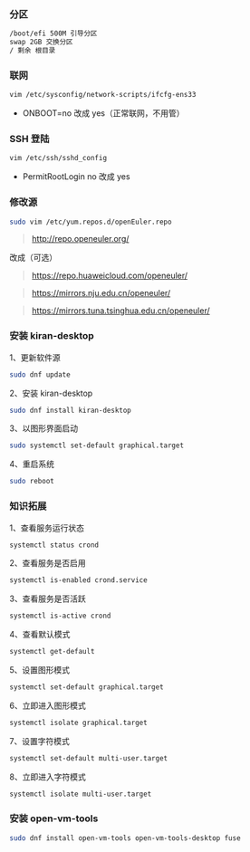 ### 分区

```sh
/boot/efi 500M 引导分区
swap 2GB 交换分区
/ 剩余 根目录
```

### 联网

```sh
vim /etc/sysconfig/network-scripts/ifcfg-ens33
```

- ONBOOT=no 改成 yes（正常联网，不用管）

### SSH 登陆

```sh
vim /etc/ssh/sshd_config
```

- PermitRootLogin no 改成 yes

### 修改源

```sh
sudo vim /etc/yum.repos.d/openEuler.repo
```

> http://repo.openeuler.org/

改成（可选）

> https://repo.huaweicloud.com/openeuler/

> https://mirrors.nju.edu.cn/openeuler/

> https://mirrors.tuna.tsinghua.edu.cn/openeuler/

### 安装 kiran-desktop

1、更新软件源

```sh
sudo dnf update
```

2、安装 kiran-desktop

```sh
sudo dnf install kiran-desktop
```

3、以图形界面启动

```sh
sudo systemctl set-default graphical.target
```

4、重启系统

```sh
sudo reboot
```

### 知识拓展

1、查看服务运行状态

```sh
systemctl status crond
```

2、查看服务是否启用

```sh
systemctl is-enabled crond.service
```

3、查看服务是否活跃

```sh
systemctl is-active crond
```

4、查看默认模式

```sh
systemctl get-default
```

5、设置图形模式

```sh
systemctl set-default graphical.target
```

6、立即进入图形模式

```sh
systemctl isolate graphical.target
```

7、设置字符模式

```sh
systemctl set-default multi-user.target
```

8、立即进入字符模式

```sh
systemctl isolate multi-user.target
```

### 安装 open-vm-tools

```sh
sudo dnf install open-vm-tools open-vm-tools-desktop fuse
```
